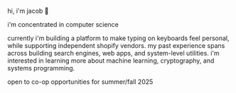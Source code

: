 hi, i'm jacob 👋

i'm concentrated in computer science

currently i'm building a platform to make typing on keyboards feel personal, while supporting independent shopify vendors. 
my past experience spans across building search engines, web apps, and system-level utilities.
i'm interested in learning more about machine learning, cryptography, and systems programming.

open to co-op opportunities for summer/fall 2025 
